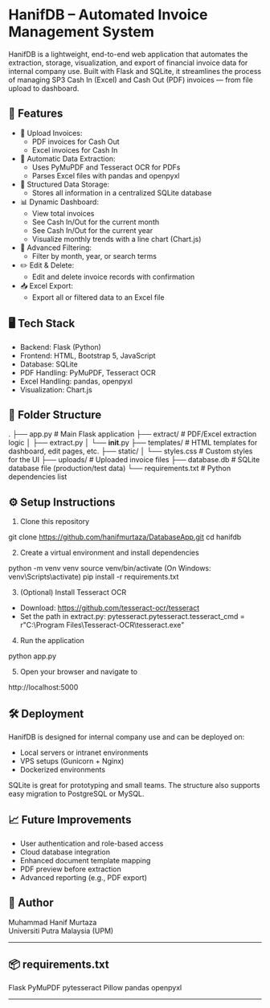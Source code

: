 # HanifDB – Automated Invoice Management System

HanifDB is a lightweight, end-to-end web application that automates the extraction, storage, visualization, and export of financial invoice data for internal company use. Built with Flask and SQLite, it streamlines the process of managing SP3 Cash In (Excel) and Cash Out (PDF) invoices — from file upload to dashboard.

## 🚀 Features

- 📄 Upload Invoices:
  - PDF invoices for Cash Out
  - Excel invoices for Cash In
- 🧠 Automatic Data Extraction:
  - Uses PyMuPDF and Tesseract OCR for PDFs
  - Parses Excel files with pandas and openpyxl
- 🧾 Structured Data Storage:
  - Stores all information in a centralized SQLite database
- 📊 Dynamic Dashboard:
  - View total invoices
  - See Cash In/Out for the current month
  - See Cash In/Out for the current year
  - Visualize monthly trends with a line chart (Chart.js)
- 🔎 Advanced Filtering:
  - Filter by month, year, or search terms
- ✏️ Edit & Delete:
  - Edit and delete invoice records with confirmation
- 📥 Excel Export:
  - Export all or filtered data to an Excel file

## 🖥️ Tech Stack

- Backend: Flask (Python)
- Frontend: HTML, Bootstrap 5, JavaScript
- Database: SQLite
- PDF Handling: PyMuPDF, Tesseract OCR
- Excel Handling: pandas, openpyxl
- Visualization: Chart.js

## 📂 Folder Structure

.
├── app.py                  # Main Flask application
├── extract/                # PDF/Excel extraction logic
│   ├── extract.py
│   └── __init__.py
├── templates/              # HTML templates for dashboard, edit pages, etc.
├── static/
│   └── styles.css          # Custom styles for the UI
├── uploads/                # Uploaded invoice files
├── database.db             # SQLite database file (production/test data)
└── requirements.txt        # Python dependencies list

## ⚙️ Setup Instructions

1. Clone this repository

git clone https://github.com/hanifmurtaza/DatabaseApp.git
cd hanifdb

2. Create a virtual environment and install dependencies

python -m venv venv
source venv/bin/activate  (On Windows: venv\Scripts\activate)
pip install -r requirements.txt

3. (Optional) Install Tesseract OCR

- Download: https://github.com/tesseract-ocr/tesseract
- Set the path in extract.py:
  pytesseract.pytesseract.tesseract_cmd = r"C:\Program Files\Tesseract-OCR\tesseract.exe"

4. Run the application

python app.py

5. Open your browser and navigate to

http://localhost:5000

## 🛠 Deployment

HanifDB is designed for internal company use and can be deployed on:
- Local servers or intranet environments
- VPS setups (Gunicorn + Nginx)
- Dockerized environments

SQLite is great for prototyping and small teams. The structure also supports easy migration to PostgreSQL or MySQL.

## 📈 Future Improvements

- User authentication and role-based access
- Cloud database integration
- Enhanced document template mapping
- PDF preview before extraction
- Advanced reporting (e.g., PDF export)

## 🙌 Author

Muhammad Hanif Murtaza  
Universiti Putra Malaysia (UPM)

---

## 📦 requirements.txt

Flask
PyMuPDF
pytesseract
Pillow
pandas
openpyxl

---
